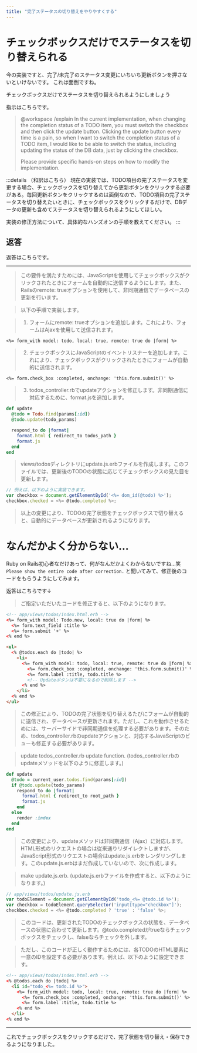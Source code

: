 ```yaml
---
title: "完了ステータスの切り替えをやりやすくする"
---
```


# チェックボックスだけでステータスを切り替えられる

今の実装ですと、完了/未完了のステータス変更にいちいち更新ボタンを押さないといけないです。
これは面倒ですね。

チェックボックスだけでステータスを切り替えられるようにしましょう

指示はこちらです。


> @workspace /explain In the current implementation, when changing the completion status of a TODO item, you must switch the checkbox and then click the update button. Clicking the update button every time is a pain, so when I want to switch the completion status of a TODO item, I would like to be able to switch the status, including updating the status of the DB data, just by clicking the checkbox.
> 
> Please provide specific hands-on steps on how to modify the implementation.





:::details （和訳はこちら）
現在の実装では、TODO項目の完了ステータスを変更する場合、チェックボックスを切り替えてから更新ボタンをクリックする必要がある。毎回更新ボタンをクリックするのは面倒なので、TODO項目の完了ステータスを切り替えたいときに、チェックボックスをクリックするだけで、DBデータの更新も含めてステータスを切り替えられるようにしてほしい。

実装の修正方法について、具体的なハンズオンの手順を教えてください。
:::


## 返答

返答はこちらです。

---

> この要件を満たすためには、JavaScriptを使用してチェックボックスがクリックされたときにフォームを自動的に送信するようにします。また、Railsのremote: trueオプションを使用して、非同期通信でデータベースの更新を行います。

> 以下の手順で実装します。

> 1. フォームにremote: trueオプションを追加します。これにより、フォームはAjaxを使用して送信されます。

```
<%= form_with model: todo, local: true, remote: true do |form| %>
```

> 2. チェックボックスにJavaScriptのイベントリスナーを追加します。これにより、チェックボックスがクリックされたときにフォームが自動的に送信されます。


```
<%= form.check_box :completed, onchange: 'this.form.submit()' %>
```

> 3. todos_controller.rbでupdateアクションを修正します。非同期通信に対応するために、format.jsを追加します。


```ruby
def update
  @todo = Todo.find(params[:id])
  @todo.update(todo_params)

  respond_to do |format|
    format.html { redirect_to todos_path }
    format.js
  end
end
```


> views/todosディレクトリにupdate.js.erbファイルを作成します。このファイルでは、更新後のTODOの状態に応じてチェックボックスの見た目を更新します。

```js
// 例えば、以下のように実装できます。
var checkbox = document.getElementById('<%= dom_id(@todo) %>');
checkbox.checked = <%= @todo.completed %>;
```

> 以上の変更により、TODOの完了状態をチェックボックスで切り替えると、自動的にデータベースが更新されるようになります。


# なんだかよく分からない…


Ruby on Rails初心者なだけあって、何がなんだかよくわからないですね…笑
`Please show the entire code after correction.` と聞いてみて、修正後のコードをもらうようにしてみます。

返答はこちらです↓

> ご指定いただいたコードを修正すると、以下のようになります。

```html
<!-- app/views/todos/index.html.erb -->
<%= form_with model: Todo.new, local: true do |form| %>
  <%= form.text_field :title %>
  <%= form.submit '+' %>
<% end %>

<ul>
  <% @todos.each do |todo| %>
    <li>
      <%= form_with model: todo, local: true, remote: true do |form| %>
        <%= form.check_box :completed, onchange: 'this.form.submit()' %>
        <%= form.label :title, todo.title %>
        <!-- Updateボタンは不要になるので削除します -->
      <% end %>
    </li>
  <% end %>
</ul>
```


> この修正により、TODOの完了状態を切り替えるたびにフォームが自動的に送信され、データベースが更新されます。ただし、これを動作させるためには、サーバーサイドで非同期通信を処理する必要があります。そのため、todos_controller.rbのupdateアクションと、対応するJavaScriptのビューも修正する必要があります。






> update todos_controller.rb update function.
> (todos_controller.rbのupdateメソッドを以下のように修正します。)


```ruby
def update
  @todo = current_user.todos.find(params[:id])
  if @todo.update(todo_params)
    respond_to do |format|
      format.html { redirect_to root_path }
      format.js
    end
  else
    render :index
  end
end
```

> この変更により、updateメソッドは非同期通信（Ajax）に対応します。HTML形式のリクエストの場合は従来通りリダイレクトしますが、JavaScript形式のリクエストの場合はupdate.js.erbをレンダリングします。このupdate.js.erbはまだ作成していないので、次に作成します。






> make update.js.erb.
> (update.js.erbファイルを作成すると、以下のようになります。)

```js
// app/views/todos/update.js.erb
var todoElement = document.getElementById('todo_<%= @todo.id %>');
var checkbox = todoElement.querySelector('input[type="checkbox"]');
checkbox.checked = <%= @todo.completed ? 'true' : 'false' %>;
```

> このコードは、更新されたTODOのチェックボックスの状態を、データベースの状態に合わせて更新します。@todo.completedがtrueならチェックボックスをチェックし、falseならチェックを外します。

> ただし、このコードが正しく動作するためには、各TODOのHTML要素に一意のIDを設定する必要があります。例えば、以下のように設定できます。

```html
<!-- app/views/todos/index.html.erb -->
<% @todos.each do |todo| %>
  <li id="todo_<%= todo.id %>">
    <%= form_with model: todo, local: true, remote: true do |form| %>
      <%= form.check_box :completed, onchange: 'this.form.submit()' %>
      <%= form.label :title, todo.title %>
    <% end %>
  </li>
<% end %>
```

---

これでチェックボックスをクリックするだけで、完了状態を切り替え・保存できるようになりました。


